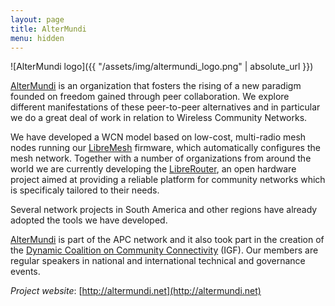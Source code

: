 ```yaml
---
layout: page
title: AlterMundi
menu: hidden
---
```


![AlterMundi logo]({{ "/assets/img/altermundi_logo.png" | absolute_url }})

[AlterMundi] is an organization that fosters the rising of a new paradigm founded on  freedom gained through peer collaboration. We explore different  manifestations of these peer-to-peer alternatives and in particular we  do a great deal of work in relation to Wireless Community Networks.

We have developed a WCN model based on low-cost, multi-radio mesh nodes running our [LibreMesh](http://libremesh.org) firmware, which automatically configures the mesh network. Together with a number of organizations from around the world we are currently developing the [LibreRouter](http://librerouter.org), an open hardware project aimed at providing a reliable platform for community networks which is specificaly tailored to their needs.

Several network projects in South America and other regions have already adopted the tools we have developed.

[AlterMundi] is part of the APC network and it also took part in the creation of the [Dynamic Coalition on Community Connectivity](https://www.intgovforum.org/cms/175-igf-2015/3014-dynamic-coalition-on-community-connectivity-dc3) (IGF). Our members are regular speakers in national and international technical and governance events.

*Project website*: [http://altermundi.net](http://altermundi.net)

[AlterMundi]: http://altermundi.net


